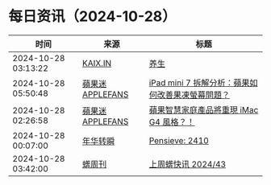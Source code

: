 ﻿# 每日资讯（2024-10-28）

|时间|来源|标题|
|---|---|---|
|2024-10-28 03:13:22|[KAIX.IN](https://kaix.in/feed/)|[养生](https://kaix.in/2024/1027-wellness/)|
|2024-10-28 05:50:48|[蘋果迷 APPLEFANS](https://applefans.today/feed/)|[iPad mini 7 拆解分析：蘋果如何改善果凍螢幕問題？](https://applefans.today/2024-10-ipad-mini-7-teardown-by-ifitix/)|
|2024-10-28 02:26:58|[蘋果迷 APPLEFANS](https://applefans.today/feed/)|[蘋果智慧家庭產品將重現 iMac G4 風格？！](https://applefans.today/2024-10-apple-smart-home-like-imac-g4-design-rumors/)|
|2024-10-28 00:07:00|[年华转瞬](https://blog.xiaket.org/feed.xml)|[Pensieve: 2410](https://xiaket.github.io/2024/pensieve-2410.html)|
|2024-10-28 03:42:00|[蠎周刊](https://weekly.pychina.org/feeds/all.atom.xml)|[上周蠎快讯 2024/43](https://weekly.pychina.org/pyrecap/pyrw-2443.html)|
